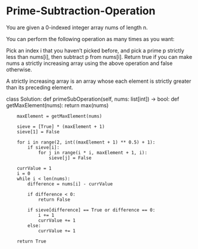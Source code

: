 # Prime-Subtraction-Operation

You are given a 0-indexed integer array nums of length n.

You can perform the following operation as many times as you want:

Pick an index i that you haven’t picked before, and pick a prime p strictly less than nums[i], then subtract p from nums[i].
Return true if you can make nums a strictly increasing array using the above operation and false otherwise.

A strictly increasing array is an array whose each element is strictly greater than its preceding element.



class Solution:
    def primeSubOperation(self, nums: list[int]) -> bool:
        def getMaxElement(nums):
            return max(nums)
        
        maxElement = getMaxElement(nums)
        
        sieve = [True] * (maxElement + 1)
        sieve[1] = False
        
        for i in range(2, int((maxElement + 1) ** 0.5) + 1):
            if sieve[i]:
                for j in range(i * i, maxElement + 1, i):
                    sieve[j] = False
        
        currValue = 1
        i = 0
        while i < len(nums):
            difference = nums[i] - currValue
            
            if difference < 0:
                return False
            
            if sieve[difference] == True or difference == 0:
                i += 1
                currValue += 1
            else:
                currValue += 1
                
        return True
